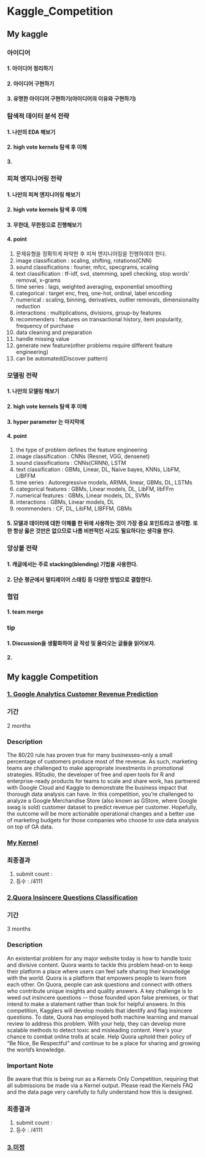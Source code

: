 # Kaggle_Competition

## My kaggle
### 아이디어
#### 1. 아이디어 정리하기
#### 2. 아이디어 구현하기
#### 3. 유명한 아이디어 구현하기(아이디어의 이유와 구현하기)

### 탐색적 데이터 분석 전략
#### 1. 나만의 EDA 해보기
#### 2. high vote kernels 탐색 후 이해
#### 3. 

### 피쳐 엔지니어링 전략
#### 1. 나만의 피쳐 엔지니어링 해보기
#### 2. high vote kernels 탐색 후 이해
#### 3. 무한대, 무한정으로 진행해보기
#### 4. point
1. 문제유형을 정확하게 파악한 후 피쳐 엔지니어링을 진행하여야 한다.
2. image classification : scaling, shifting, rotations(CNN)
3. sound classifications : fourier, mfcc, specgrams, scaling
4. text classification : tf-idf, svd, stemming, spell checking, stop words' removal, x-grams
5. time series : lags, weighted averaging, exponential smoothing
6. categorical : target enc, freq, one-hot, ordinal, label encoding
7. numerical : scaling, binning, derivatives, outlier removals, dimensionality reduction
8. interactions : multiplications, divisions, group-by features
9. recommenders : features on transactional history, item popularity, frequency of purchase
10. data cleaning and preparation
11. handle missing value
12. generate new feature(other problems require different feature engineering)
13. can be automated(Discover pattern)

### 모델링 전략
#### 1. 나만의 모델링 해보기
#### 2. high vote kernels 탐색 후 이해
#### 3. hyper parameter 는 마지막에
#### 4. point
1. the type of problem defines the feature engineering
2. image classification : CNNs (Resnet, VGG, densenet)
3. sound classifications : CNNs(CRNN), LSTM
4. text classification : GBMs, Linear, DL, Naive bayes, KNNs, LibFM, LIBFFM
5. time series : Autoregressive models, ARIMA, linear, GBMs, DL, LSTMs
6. categorical features : GBMs, Linear models, DL, LibFM, libFFm
7. numerical features : GBMs, Linear models, DL, SVMs
8. interactions : GBMs, Linear models, DL
9. reommenders : CF, DL, LibFM, LIBFFM, GBMs
#### 5. 모델과 데이터에 대한 이해를 한 뒤에 사용하는 것이 가장 중요 포인트라고 생각함. 또한 항상 옳은 것만은 없으므로 나름 비판적인 사고도 필요하다는 생각을 한다.

### 앙상블 전략
#### 1. 캐글에서는 주로 stacking(blending) 기법을 사용한다.
#### 2. 단순 평균에서 멀티레이어 스태킹 등 다양한 방법으로 결합한다.

### 협업
#### 1. team merge

### tip
#### 1. Discussion을 생활화하여 글 작성 및 올라오는 글들을 읽어보자.
#### 2. 





## My kaggle Competition

### [1. Google Analytics Customer Revenue Prediction](https://www.kaggle.com/c/ga-customer-revenue-prediction)

### 기간
2 months

### Description
The 80/20 rule has proven true for many businesses–only a small percentage of customers produce most of the revenue. As such, marketing teams are challenged to make appropriate investments in promotional strategies. 
RStudio, the developer of free and open tools for R and enterprise-ready products for teams to scale and share work, has partnered with Google Cloud and Kaggle to demonstrate the business impact that thorough data analysis can have. 
In this competition, you’re challenged to analyze a Google Merchandise Store (also known as GStore, where Google swag is sold) customer dataset to predict revenue per customer. Hopefully, the outcome will be more actionable operational changes and a better use of marketing budgets for those companies who choose to use data analysis on top of GA data.

### [My Kernel](https://github.com/hyeonho1028/Kaggle_Competition/tree/master/Google%20Analytics%20Customer%20Revenue%20Prediction)

### 최종결과
1. submit count : 
2. 등수 : /4111








### [2.Quora Insincere Questions Classification](https://www.kaggle.com/c/quora-insincere-questions-classification)

### 기간
3 months

### Description
An existential problem for any major website today is how to handle toxic and divisive content. Quora wants to tackle this problem head-on to keep their platform a place where users can feel safe sharing their knowledge with the world.
Quora is a platform that empowers people to learn from each other. On Quora, people can ask questions and connect with others who contribute unique insights and quality answers. A key challenge is to weed out insincere questions -- those founded upon false premises, or that intend to make a statement rather than look for helpful answers.
In this competition, Kagglers will develop models that identify and flag insincere questions. To date, Quora has employed both machine learning and manual review to address this problem. With your help, they can develop more scalable methods to detect toxic and misleading content.
Here's your chance to combat online trolls at scale. Help Quora uphold their policy of “Be Nice, Be Respectful” and continue to be a place for sharing and growing the world’s knowledge.

### Important Note
Be aware that this is being run as a Kernels Only Competition, requiring that all submissions be made via a Kernel output. Please read the Kernels FAQ and the data page very carefully to fully understand how this is designed.

### 최종결과
1. submit count : 
2. 등수 : /4111

### [3.미정]()

